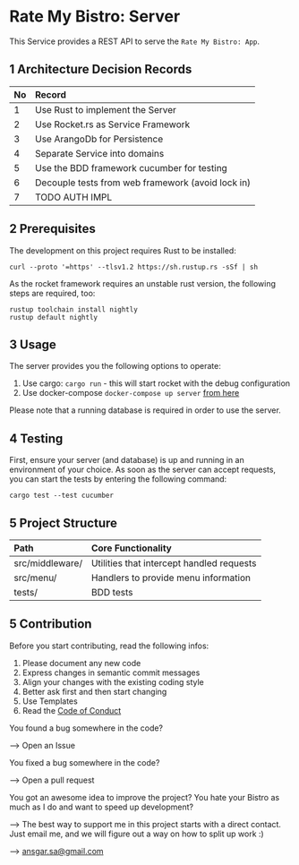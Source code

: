 # Rate My Bistro: Server

This Service provides a REST API to serve the `Rate My Bistro: App`.

## 1 Architecture Decision Records

| No | Record                                            |
| -- | :------------------------------------------------ |
| 1  | Use Rust to implement the Server                  |
| 2  | Use Rocket.rs as Service Framework                |
| 3  | Use ArangoDb for Persistence                      |
| 4  | Separate Service into domains                     |
| 5  | Use the BDD framework cucumber for testing        |
| 6  | Decouple tests from web framework (avoid lock in) |
| 7  | TODO AUTH IMPL                                    |

## 2 Prerequisites

The development on this project requires Rust to be installed:

```
curl --proto '=https' --tlsv1.2 https://sh.rustup.rs -sSf | sh
```

As the rocket framework requires an unstable rust version, the
following steps are required, too:
```
rustup toolchain install nightly
rustup default nightly
```

## 3 Usage

The server provides you the following options to operate:

1. Use cargo: ``cargo run`` - this will start rocket with the debug configuration
2. Use docker-compose ``docker-compose up server`` [from here](https://github.com/Rate-My-Bistro/infrastructure)

Please note that a running database is required in order to use the server.

## 4 Testing

First, ensure your server (and database) is up and running in an environment of your choice.
As soon as the server can accept requests, you can start the tests by entering the following command:

```
cargo test --test cucumber
```

## 5 Project Structure

| Path            | Core Functionality                        |
| :-------------- | :---------------------------------------- |
| src/middleware/ | Utilities that intercept handled requests |
| src/menu/       | Handlers to provide menu information      |
| tests/          | BDD tests                                 |

## 5 Contribution

Before you start contributing, read the following infos:

1. Please document any new code
2. Express changes in semantic commit messages
3. Align your changes with the existing coding style
4. Better ask first and then start changing
5. Use Templates
6. Read the [Code of Conduct](./CODE_OF_CONDUCT.md)

You found a bug somewhere in the code?

--> Open an Issue

You fixed a bug somewhere in the code?

--> Open a pull request

You got an awesome idea to improve the project? You hate your Bistro as much as I do and want to speed up development?

--> The best way to support me in this project starts with a direct contact.
Just email me, and we will figure out a way on how to split up work :)

--> ansgar.sa@gmail.com

